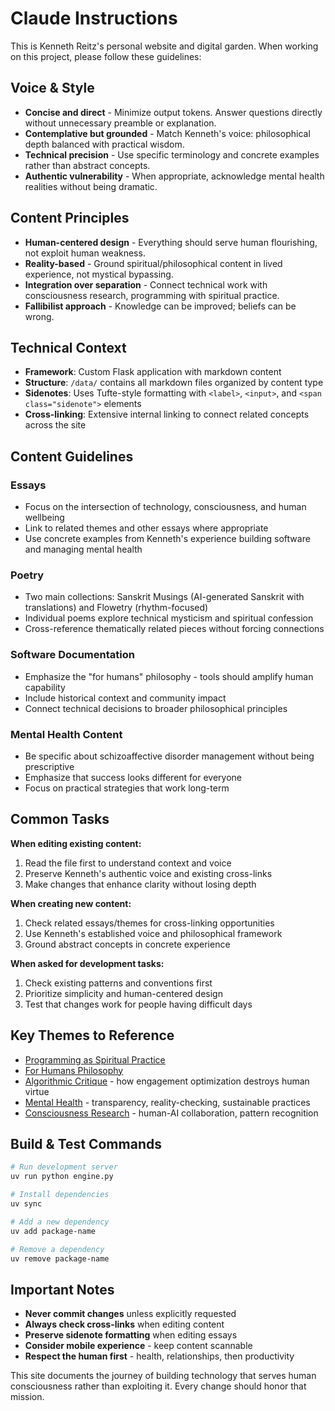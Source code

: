 # Claude Instructions

This is Kenneth Reitz's personal website and digital garden. When working on this project, please follow these guidelines:

## Voice & Style

- **Concise and direct** - Minimize output tokens. Answer questions directly without unnecessary preamble or explanation.
- **Contemplative but grounded** - Match Kenneth's voice: philosophical depth balanced with practical wisdom.
- **Technical precision** - Use specific terminology and concrete examples rather than abstract concepts.
- **Authentic vulnerability** - When appropriate, acknowledge mental health realities without being dramatic.

## Content Principles

- **Human-centered design** - Everything should serve human flourishing, not exploit human weakness.
- **Reality-based** - Ground spiritual/philosophical content in lived experience, not mystical bypassing.
- **Integration over separation** - Connect technical work with consciousness research, programming with spiritual practice.
- **Fallibilist approach** - Knowledge can be improved; beliefs can be wrong.

## Technical Context

- **Framework**: Custom Flask application with markdown content
- **Structure**: `/data/` contains all markdown files organized by content type
- **Sidenotes**: Uses Tufte-style formatting with `<label>`, `<input>`, and `<span class="sidenote">` elements
- **Cross-linking**: Extensive internal linking to connect related concepts across the site

## Content Guidelines

### Essays
- Focus on the intersection of technology, consciousness, and human wellbeing
- Link to related themes and other essays where appropriate
- Use concrete examples from Kenneth's experience building software and managing mental health

### Poetry
- Two main collections: Sanskrit Musings (AI-generated Sanskrit with translations) and Flowetry (rhythm-focused)
- Individual poems explore technical mysticism and spiritual confession
- Cross-reference thematically related pieces without forcing connections

### Software Documentation
- Emphasize the "for humans" philosophy - tools should amplify human capability
- Include historical context and community impact
- Connect technical decisions to broader philosophical principles

### Mental Health Content
- Be specific about schizoaffective disorder management without being prescriptive
- Emphasize that success looks different for everyone
- Focus on practical strategies that work long-term

## Common Tasks

**When editing existing content:**
1. Read the file first to understand context and voice
2. Preserve Kenneth's authentic voice and existing cross-links
3. Make changes that enhance clarity without losing depth

**When creating new content:**
1. Check related essays/themes for cross-linking opportunities  
2. Use Kenneth's established voice and philosophical framework
3. Ground abstract concepts in concrete experience

**When asked for development tasks:**
1. Check existing patterns and conventions first
2. Prioritize simplicity and human-centered design
3. Test that changes work for people having difficult days

## Key Themes to Reference

- [Programming as Spiritual Practice](/essays/2025-08-26-programming_as_spiritual_practice)
- [For Humans Philosophy](/themes/for-humans-philosophy)
- [Algorithmic Critique](/themes/algorithmic-critique) - how engagement optimization destroys human virtue
- [Mental Health](/themes/mental-health-and-technology) - transparency, reality-checking, sustainable practices
- [Consciousness Research](/themes/consciousness-and-ai) - human-AI collaboration, pattern recognition

## Build & Test Commands

```bash
# Run development server
uv run python engine.py

# Install dependencies
uv sync

# Add a new dependency
uv add package-name

# Remove a dependency
uv remove package-name
```

## Important Notes

- **Never commit changes** unless explicitly requested
- **Always check cross-links** when editing content
- **Preserve sidenote formatting** when editing essays
- **Consider mobile experience** - keep content scannable
- **Respect the human first** - health, relationships, then productivity

This site documents the journey of building technology that serves human consciousness rather than exploiting it. Every change should honor that mission.